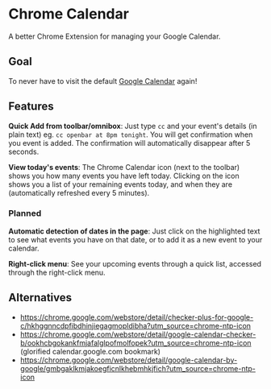 # Chrome Calendar

A better Chrome Extension for managing your Google Calendar.

## Goal

To never have to visit the default [Google
Calendar](https://calendar.google.com/) again!

## Features

__Quick Add from toolbar/omnibox__: Just type `cc` and your event's details (in
plain text) eg. `cc openbar at 8pm tonight`. You will get confirmation when you
event is added. The confirmation will automatically disappear after 5 seconds.

__View today's events__: The Chrome Calendar icon (next to the toolbar) shows
you how many events you have left today. Clicking on the icon shows you a list
of your remaining events today, and when they are (automatically refreshed every
5 minutes).

### Planned

__Automatic detection of dates in the page__: Just click on the highlighted text
to see what events you have on that date, or to add it as a new event to your
calendar.

__Right-click menu__: See your upcoming events through a quick list, accessed
through the right-click menu.

## Alternatives

* https://chrome.google.com/webstore/detail/checker-plus-for-google-c/hkhggnncdpfibdhinjiegagmopldibha?utm_source=chrome-ntp-icon
* https://chrome.google.com/webstore/detail/google-calendar-checker-b/ookhcbgokankfmjafalglpofmolfopek?utm_source=chrome-ntp-icon (glorified calendar.google.com bookmark)
* https://chrome.google.com/webstore/detail/google-calendar-by-google/gmbgaklkmjakoegficnlkhebmhkjfich?utm_source=chrome-ntp-icon
